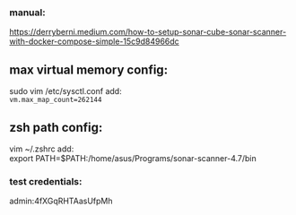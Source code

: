 ### manual:
https://derryberni.medium.com/how-to-setup-sonar-cube-sonar-scanner-with-docker-compose-simple-15c9d84966dc

## max virtual memory config:
sudo vim /etc/sysctl.conf
add: </br>
```vm.max_map_count=262144```


## zsh path config:
vim ~/.zshrc 
add: 
</br>
export PATH=$PATH:/home/asus/Programs/sonar-scanner-4.7/bin


### test credentials:
admin:4fXGqRHTAasUfpMh
